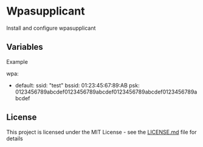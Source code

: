 # Wpasupplicant

Install and configure wpasupplicant

## Variables

Example

wpa:
  - default:
    ssid: "test"
    bssid: 01:23:45:67:89:AB
    psk: 0123456789abcdef0123456789abcdef0123456789abcdef0123456789abcdef

## License

This project is licensed under the MIT License - see the [LICENSE.md](LICENSE.md) file for details

